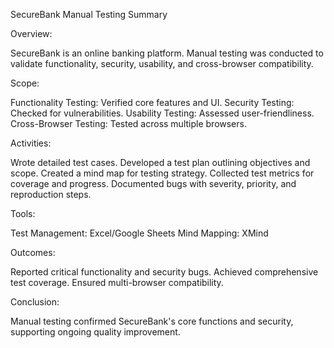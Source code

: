 
SecureBank Manual Testing Summary

Overview:

SecureBank is an online banking platform. Manual testing was conducted to validate functionality, security, usability, and cross-browser compatibility.

Scope:

Functionality Testing: Verified core features and UI.
Security Testing: Checked for vulnerabilities.
Usability Testing: Assessed user-friendliness.
Cross-Browser Testing: Tested across multiple browsers.

Activities:

Wrote detailed test cases.
Developed a test plan outlining objectives and scope.
Created a mind map for testing strategy.
Collected test metrics for coverage and progress.
Documented bugs with severity, priority, and reproduction steps.

Tools:

Test Management: Excel/Google Sheets
Mind Mapping: XMind

Outcomes:

Reported critical functionality and security bugs.
Achieved comprehensive test coverage.
Ensured multi-browser compatibility.

Conclusion:

Manual testing confirmed SecureBank's core functions and security, supporting ongoing quality improvement.
